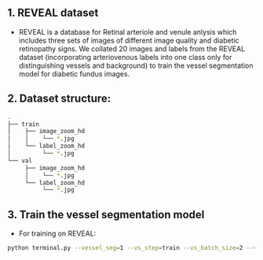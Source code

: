 ## 1. REVEAL dataset
- REVEAL is a database for Retinal arteriole and venule anlysis which includes three sets of images of different image quality and diabetic retinopathy signs. We collated 20 images and labels from the REVEAL dataset (incorporating arteriovenous labels into one class only for distinguishing vessels and background) to train the vessel segmentation model for diabetic fundus images.
## 2. Dataset structure:
```bash
.
├── train
│    ├── image_zoom_hd
│    │    └── *.jpg
│    └── label_zoom_hd
│         └── *.jpg
└── val
     ├── image_zoom_hd
     │    └── *.jpg
     └── label_zoom_hd
          └── *.jpg
```
## 3. Train the vessel segmentation model
- For training on REVEAL:
```bash
python terminal.py --vessel_seg=1 --vs_step=train --vs_batch_size=2 --vs_target_size=512 --vs_max_epoch=200
```
